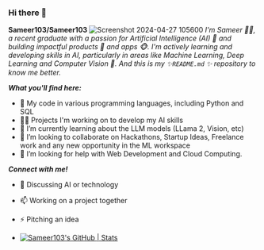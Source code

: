 ### Hi there 👋


**Sameer103/Sameer103** 
![Screenshot 2024-04-27 105600](https://github.com/Sameer103/Sameer103/assets/79912125/4c549a97-2969-48e0-95e9-d75329bc441b)
*I'm Sameer 🙋‍♂️, a recent graduate with a passion for Artificial Intelligence (AI) 🤖 and building impactful products 🎁 and apps 🐵. I'm actively learning and developing skills in AI, particularly in areas like Machine Learning, Deep Learning and Computer Vision 🤳.
And this is my ✨`README.md` ✨ repository to know me better.*


***What you'll find here:***

- 🐍 My code in various programming languages, including Python and SQL
- 👨‍💻 Projects I'm working on to develop my AI skills
- 🌱 I’m currently learning about the LLM models (LLama 2, Vision, etc)
- 👯 I’m looking to collaborate on Hackathons, Startup Ideas, Freelance work and any new opportunity in the ML workspace
- 🤔 I’m looking for help with Web Development and Cloud Computing.

***Connect with me!***
- 💬 Discussing AI or technology
- 📫 Working on a project together
- ⚡ Pitching an idea


- [![Sameer103's GitHub | Stats](https://stats.quine.sh/Sameer103/github?theme=dark)](https://quine.sh?utm_source=widgets&utm_campaign=Sameer103)
